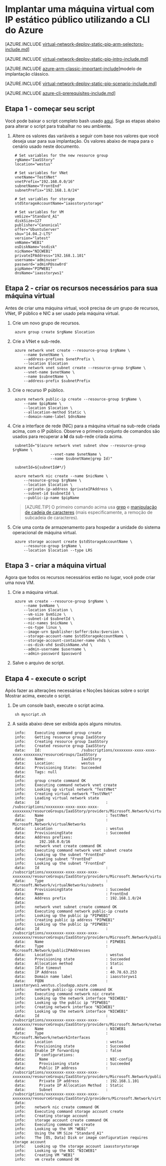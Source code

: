 <properties 
   pageTitle="Implantar uma máquina virtual com IP estático público utilizando a CLI Azure no Gerenciador de recursos | Microsoft Azure"
   description="Saiba como implantar VMs com IP estático público utilizando a CLI Azure no Gerenciador de recursos"
   services="virtual-network"
   documentationCenter="na"
   authors="jimdial"
   manager="carmonm"
   editor=""
   tags="azure-resource-manager"
/>
<tags  
   ms.service="virtual-network"
   ms.devlang="na"
   ms.topic="article"
   ms.tgt_pltfrm="na"
   ms.workload="infrastructure-services"
   ms.date="03/15/2016"
   ms.author="jdial" />

# <a name="deploy-a-vm-with-a-static-public-ip-using-the-azure-cli"></a>Implantar uma máquina virtual com IP estático público utilizando a CLI do Azure

[AZURE.INCLUDE [virtual-network-deploy-static-pip-arm-selectors-include.md](../../includes/virtual-network-deploy-static-pip-arm-selectors-include.md)]

[AZURE.INCLUDE [virtual-network-deploy-static-pip-intro-include.md](../../includes/virtual-network-deploy-static-pip-intro-include.md)]

[AZURE.INCLUDE [azure-arm-classic-important-include](../../includes/learn-about-deployment-models-rm-include.md)]modelo de implantação clássico.

[AZURE.INCLUDE [virtual-network-deploy-static-pip-scenario-include.md](../../includes/virtual-network-deploy-static-pip-scenario-include.md)]

[AZURE.INCLUDE [azure-cli-prerequisites-include.md](../../includes/azure-cli-prerequisites-include.md)]

## <a name="step-1---start-your-script"></a>Etapa 1 - começar seu script

Você pode baixar o script completo bash usado [aqui](https://raw.githubusercontent.com/Azure/azure-quickstart-templates/master/IaaS-Story/03-Static-public-IP/virtual-network-deploy-static-pip-arm-cli.sh). Siga as etapas abaixo para alterar o script para trabalhar no seu ambiente.

1. Altere os valores das variáveis a seguir com base nos valores que você deseja usar para sua implantação. Os valores abaixo de mapa para o cenário usado neste documento.

        # Set variables for the new resource group
        rgName="IaaSStory"
        location="westus"
        
        # Set variables for VNet
        vnetName="TestVNet"
        vnetPrefix="192.168.0.0/16"
        subnetName="FrontEnd"
        subnetPrefix="192.168.1.0/24"
        
        # Set variables for storage
        stdStorageAccountName="iaasstorystorage"
        
        # Set variables for VM
        vmSize="Standard_A1"
        diskSize=127
        publisher="Canonical"
        offer="UbuntuServer"
        sku="14.04.2-LTS"
        version="latest"
        vmName="WEB1"
        osDiskName="osdisk"
        nicName="NICWEB1"
        privateIPAddress="192.168.1.101"
        username='adminuser'
        password='adminP@ssw0rd'
        pipName="PIPWEB1"
        dnsName="iaasstoryws1"

## <a name="step-2---create-the-necessary-resources-for-your-vm"></a>Etapa 2 - criar os recursos necessários para sua máquina virtual

Antes de criar uma máquina virtual, você precisa de um grupo de recursos, VNet, IP público e NIC a ser usado pela máquina virtual.

1. Crie um novo grupo de recursos.

        azure group create $rgName $location
        
2. Crie a VNet e sub-rede.
        
        azure network vnet create --resource-group $rgName \
            --name $vnetName \
            --address-prefixes $vnetPrefix \
            --location $location
        azure network vnet subnet create --resource-group $rgName \
            --vnet-name $vnetName \
            --name $subnetName \
            --address-prefix $subnetPrefix

3. Crie o recurso IP público. 

        azure network public-ip create --resource-group $rgName \
            --name $pipName \
            --location $location \
            --allocation-method Static \
            --domain-name-label $dnsName 

4. Crie a interface de rede (NIC) para a máquina virtual na sub-rede criada acima, com o IP público. Observe o primeiro conjunto de comandos são usados para recuperar a **Id** da sub-rede criada acima.

        subnetId="$(azure network vnet subnet show --resource-group $rgName \
                        --vnet-name $vnetName \
                        --name $subnetName|grep Id)"

        subnetId=${subnetId#*/}
        
        azure network nic create --name $nicName \
            --resource-group $rgName \
            --location $location \
            --private-ip-address $privateIPAddress \
            --subnet-id $subnetId \
            --public-ip-name $pipName

    >[AZURE.TIP] O primeiro comando acima usa [grep](http://tldp.org/LDP/Bash-Beginners-Guide/html/sect_04_02.html) e [manipulação de cadeia de caracteres](http://tldp.org/LDP/abs/html/string-manipulation.html) (mais especificamente, a remoção de subcadeia de caracteres). 

5. Crie uma conta de armazenamento para hospedar a unidade do sistema operacional de máquina virtual.

        azure storage account create $stdStorageAccountName \
            --resource-group $rgName \
            --location $location --type LRS 

## <a name="step-3---create-the-vm"></a>Etapa 3 - criar a máquina virtual 

Agora que todos os recursos necessários estão no lugar, você pode criar uma nova VM.

1. Crie a máquina virtual.

        azure vm create --resource-group $rgName \
            --name $vmName \
            --location $location \
            --vm-size $vmSize \
            --subnet-id $subnetId \
            --nic-names $nicName \
            --os-type linux \
            --image-urn $publisher:$offer:$sku:$version \
            --storage-account-name $stdStorageAccountName \
            --storage-account-container-name vhds \
            --os-disk-vhd $osDiskName.vhd \
            --admin-username $username \
            --admin-password $password

2. Salve o arquivo de script.

## <a name="step-4---run-the-script"></a>Etapa 4 - execute o script

Após fazer as alterações necessárias e Noções básicas sobre o script Mostrar acima, execute o script. 

1. De um console bash, execute o script acima.

        sh myscript.sh

2. A saída abaixo deve ser exibida após alguns minutos.

        info:    Executing command group create
        info:    Getting resource group IaaSStory
        info:    Creating resource group IaaSStory
        info:    Created resource group IaaSStory
        data:    Id:                  /subscriptions/xxxxxxxx-xxxx-xxxx-xxxx-xxxxxxxx/resourceGroups/IaaSStory
        data:    Name:                IaaSStory
        data:    Location:            westus
        data:    Provisioning State:  Succeeded
        data:    Tags: null
        data:
        info:    group create command OK
        info:    Executing command network vnet create
        info:    Looking up virtual network "TestVNet"
        info:    Creating virtual network "TestVNet"
        info:    Loading virtual network state
        data:    Id                              : /subscriptions/xxxxxxxx-xxxx-xxxx-xxxx-xxxxxxxx/resourceGroups/IaaSStory/providers/Microsoft.Network/virtualNetworks/TestVNet
        data:    Name                            : TestVNet
        data:    Type                            : Microsoft.Network/virtualNetworks
        data:    Location                        : westus
        data:    ProvisioningState               : Succeeded
        data:    Address prefixes:
        data:      192.168.0.0/16
        info:    network vnet create command OK
        info:    Executing command network vnet subnet create
        info:    Looking up the subnet "FrontEnd"
        info:    Creating subnet "FrontEnd"
        info:    Looking up the subnet "FrontEnd"
        data:    Id                              : /subscriptions/xxxxxxxx-xxxx-xxxx-xxxx-xxxxxxxx/resourceGroups/IaaSStory/providers/Microsoft.Network/virtualNetworks/TestVNet/subnets/FrontEnd
        data:    Type                            : Microsoft.Network/virtualNetworks/subnets
        data:    ProvisioningState               : Succeeded
        data:    Name                            : FrontEnd
        data:    Address prefix                  : 192.168.1.0/24
        data:
        info:    network vnet subnet create command OK
        info:    Executing command network public-ip create
        info:    Looking up the public ip "PIPWEB1"
        info:    Creating public ip address "PIPWEB1"
        info:    Looking up the public ip "PIPWEB1"
        data:    Id                              : /subscriptions/xxxxxxxx-xxxx-xxxx-xxxx-xxxxxxxx/resourceGroups/IaaSStory/providers/Microsoft.Network/publicIPAddresses/PIPWEB1
        data:    Name                            : PIPWEB1
        data:    Type                            : Microsoft.Network/publicIPAddresses
        data:    Location                        : westus
        data:    Provisioning state              : Succeeded
        data:    Allocation method               : Static
        data:    Idle timeout                    : 4
        data:    IP Address                      : 40.78.63.253
        data:    Domain name label               : iaasstoryws1
        data:    FQDN                            : iaasstoryws1.westus.cloudapp.azure.com
        info:    network public-ip create command OK
        info:    Executing command network nic create
        info:    Looking up the network interface "NICWEB1"
        info:    Looking up the public ip "PIPWEB1"
        info:    Creating network interface "NICWEB1"
        info:    Looking up the network interface "NICWEB1"
        data:    Id                              : /subscriptions/xxxxxxxx-xxxx-xxxx-xxxx-xxxxxxxx/resourceGroups/IaaSStory/providers/Microsoft.Network/networkInterfaces/NICWEB1
        data:    Name                            : NICWEB1
        data:    Type                            : Microsoft.Network/networkInterfaces
        data:    Location                        : westus
        data:    Provisioning state              : Succeeded
        data:    Enable IP forwarding            : false
        data:    IP configurations:
        data:      Name                          : NIC-config
        data:      Provisioning state            : Succeeded
        data:      Public IP address             : /subscriptions/xxxxxxxx-xxxx-xxxx-xxxx-xxxxxxxx/resourceGroups/IaaSStory/providers/Microsoft.Network/publicIPAddresses/PIPWEB1
        data:      Private IP address            : 192.168.1.101
        data:      Private IP Allocation Method  : Static
        data:      Subnet                        : /subscriptions/xxxxxxxx-xxxx-xxxx-xxxx-xxxxxxxx/resourceGroups/IaaSStory2/providers/Microsoft.Network/virtualNetworks/TestVNet/subnets/FrontEnd
        data:
        info:    network nic create command OK
        info:    Executing command storage account create
        info:    Creating storage account
        info:    storage account create command OK
        info:    Executing command vm create
        info:    Looking up the VM "WEB1"
        info:    Using the VM Size "Standard_A1"
        info:    The [OS, Data] Disk or image configuration requires storage account
        info:    Looking up the storage account iaasstorystorage
        info:    Looking up the NIC "NICWEB1"
        info:    Creating VM "WEB1"
        info:    vm create command OK
